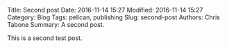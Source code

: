 Title: Second post
Date: 2016-11-14 15:27
Modified: 2016-11-14 15:27
Category: Blog
Tags: pelican, publishing
Slug: second-post
Authors: Chris Tabone
Summary: A second post.

This is a second test post.
